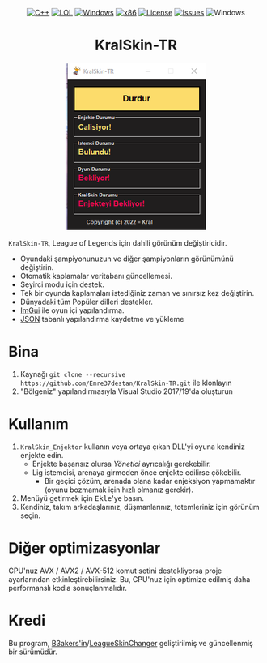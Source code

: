 ﻿<div align="center">

[![C++](https://img.shields.io/badge/Language-C%2B%2B-%23f34b7d.svg?style=plastic)](https://en.wikipedia.org/wiki/C%2B%2B)
[![LOL](https://img.shields.io/badge/Game-League%20of%20Legends-445fa5.svg?style=plastic)](https://na.leagueoflegends.com)
[![Windows](https://img.shields.io/badge/Platform-Windows-0078d7.svg?style=plastic)](https://en.wikipedia.org/wiki/Microsoft_Windows)
[![x86](https://img.shields.io/badge/Arch-x86-red.svg?style=plastic)](https://en.wikipedia.org/wiki/X86)
[![License](https://img.shields.io/github/license/Emre37destan/KralSkin-TR.svg?style=plastic)](LICENSE)
[![Issues](https://img.shields.io/github/issues/Emre37destan/KralSkin-TR.svg?style=plastic)](https://github.com/Emre37destan/KralSkin-TR/issues)
![Windows](https://github.com/Emre37destan/KralSkin-TR/workflows/Windows/badge.svg?branch=main&event=push)
# **KralSkin-TR**
<img src="https://raw.githubusercontent.com/Emre37destan/KralSkin-TR/main/KralSkin-TRR.png">
</div>

`KralSkin-TR`, League of Legends için dahili görünüm değiştiricidir.
- Oyundaki şampiyonunuzun ve diğer şampiyonların görünümünü değiştirin.
- Otomatik kaplamalar veritabanı güncellemesi.
- Seyirci modu için destek.
- Tek bir oyunda kaplamaları istediğiniz zaman ve sınırsız kez değiştirin.
- Dünyadaki tüm Popüler dilleri  ​​destekler.
- <a href="https://github.com/ocornut/imgui">ImGui</a> ile oyun içi yapılandırma.
- <a href="https://github.com/nlohmann/json">JSON</a> tabanlı yapılandırma kaydetme ve yükleme

# Bina
1. Kaynağı `git clone --recursive https://github.com/Emre37destan/KralSkin-TR.git` ile klonlayın
2. "Bölgeniz" yapılandırmasıyla Visual Studio 2017/19'da oluşturun

# Kullanım
1. `KralSkin_Enjektor` kullanın veya ortaya çıkan DLL'yi oyuna kendiniz enjekte edin.
   - Enjekte başarısız olursa *Yönetici* ayrıcalığı gerekebilir.
   - Lig istemcisi, arenaya girmeden önce enjekte edilirse çökebilir.
      - Bir geçici çözüm, arenada olana kadar enjeksiyon yapmamaktır (oyunu bozmamak için hızlı olmanız gerekir).
2. Menüyü getirmek için <kbd>Ekle</kbd>'ye basın.
3. Kendiniz, takım arkadaşlarınız, düşmanlarınız, totemleriniz için görünüm seçin.

# Diğer optimizasyonlar
CPU'nuz AVX / AVX2 / AVX-512 komut setini destekliyorsa proje ayarlarından etkinleştirebilirsiniz. Bu, CPU'nuz için optimize edilmiş daha performanslı kodla sonuçlanmalıdır.

# Kredi
Bu program, <a href="https://github.com/R3nzTheCodeGOD">B3akers'in</a>/<a href="https://github.com/R3nzTheCodeGOD/R3nzSkin">LeagueSkinChanger</a> geliştirilmiş ve güncellenmiş bir sürümüdür.
